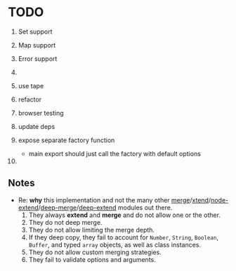 TODO
====

1. Set support
2. Map support
3. Error support
4. 

1. use tape
2. refactor
3. browser testing
4. update deps
5. expose separate factory function
	- main export should just call the factory with default options
6. 



## Notes

*	Re: __why__ this implementation and not the many other [merge](https://github.com/jaredhanson/utils-merge)/[xtend](https://github.com/Raynos/xtend)/[node-extend](https://github.com/justmoon/node-extend)/[deep-merge](https://github.com/Raynos/deep-merge)/[deep-extend](https://github.com/unclechu/node-deep-extend/blob/master/index.js) modules out there.
	1. 	They always __extend__ and __merge__ and do not allow one or the other.
	2. 	They do not deep merge.
	3. 	They do not allow limiting the merge depth.
	4. 	If they deep copy, they fail to account for `Number`, `String`, `Boolean`, `Buffer`, and typed `array` objects, as well as class instances.
	5. 	They do not allow custom merging strategies.
	6. 	They fail to validate options and arguments.

